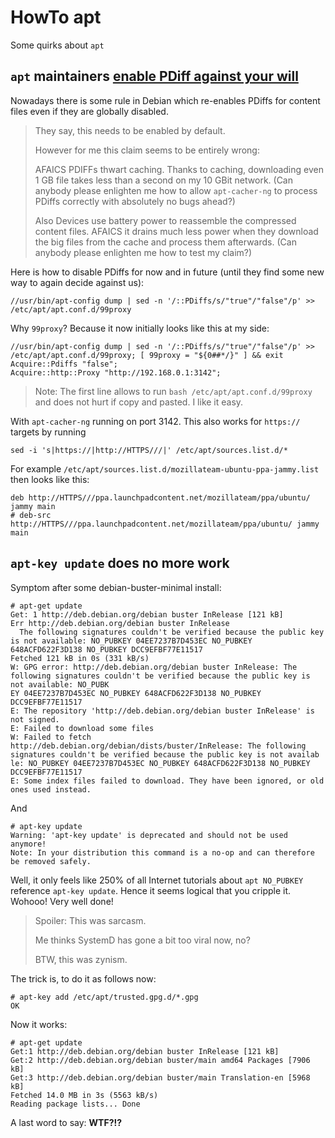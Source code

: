 # HowTo apt

Some quirks about `apt`

## `apt` maintainers [enable PDiff against your will](https://lists.debian.org/deity/2016/10/msg00037.html)

Nowadays there is some rule in Debian which re-enables PDiffs for content files even if they are globally disabled.

> They say, this needs to be enabled by default.
>
> However for me this claim seems to be entirely wrong:
>
> AFAICS PDIFFs thwart caching.  Thanks to caching, downloading even 1 GB file takes less than a second on my 10 GBit network.  (Can anybody please enlighten me how to allow `apt-cacher-ng` to process PDiffs correctly with absolutely no bugs ahead?)
>
> Also Devices use battery power to reassemble the compressed content files.  AFAICS it drains much less power when they download the big files from the cache and process them afterwards.  (Can anybody please enlighten me how to test my claim?)

Here is how to disable PDiffs for now and in future (until they find some new way to again decide against us):

```
//usr/bin/apt-config dump | sed -n '/::PDiffs/s/"true"/"false"/p' >> /etc/apt/apt.conf.d/99proxy
```

Why `99proxy`?  Because it now initially looks like this at my side:

```
//usr/bin/apt-config dump | sed -n '/::PDiffs/s/"true"/"false"/p' >> /etc/apt/apt.conf.d/99proxy; [ 99proxy = "${0##*/}" ] && exit
Acquire::Pdiffs "false";
Acquire::http::Proxy "http://192.168.0.1:3142";
```

> Note: The first line allows to run `bash /etc/apt/apt.conf.d/99proxy` and does not hurt if copy and pasted.   I like it easy.

With `apt-cacher-ng` running on port 3142.  This also works for `https://` targets by running

```
sed -i 's|https://|http://HTTPS///|' /etc/apt/sources.list.d/*
```

For example `/etc/apt/sources.list.d/mozillateam-ubuntu-ppa-jammy.list` then looks like this:
```
deb http://HTTPS///ppa.launchpadcontent.net/mozillateam/ppa/ubuntu/ jammy main
# deb-src http://HTTPS///ppa.launchpadcontent.net/mozillateam/ppa/ubuntu/ jammy main
```


## `apt-key update` does no more work

Symptom after some debian-buster-minimal install:

```
# apt-get update
Get: 1 http://deb.debian.org/debian buster InRelease [121 kB]                                                                                              
Err http://deb.debian.org/debian buster InRelease                                                                                                          
  The following signatures couldn't be verified because the public key is not available: NO_PUBKEY 04EE7237B7D453EC NO_PUBKEY 648ACFD622F3D138 NO_PUBKEY DCC9EFBF77E11517    
Fetched 121 kB in 0s (331 kB/s)                                                                                                                                              
W: GPG error: http://deb.debian.org/debian buster InRelease: The following signatures couldn't be verified because the public key is not available: NO_PUBK
EY 04EE7237B7D453EC NO_PUBKEY 648ACFD622F3D138 NO_PUBKEY DCC9EFBF77E11517                                                                                                    
E: The repository 'http://deb.debian.org/debian buster InRelease' is not signed.                                                                           
E: Failed to download some files                                                                                                                                             
W: Failed to fetch http://deb.debian.org/debian/dists/buster/InRelease: The following signatures couldn't be verified because the public key is not availab
le: NO_PUBKEY 04EE7237B7D453EC NO_PUBKEY 648ACFD622F3D138 NO_PUBKEY DCC9EFBF77E11517                                                                                         
E: Some index files failed to download. They have been ignored, or old ones used instead.                                                                                    
```

And

```
# apt-key update
Warning: 'apt-key update' is deprecated and should not be used anymore!
Note: In your distribution this command is a no-op and can therefore be removed safely.
```

Well, it only feels like 250% of all Internet tutorials about `apt NO_PUBKEY` reference `apt-key update`.
Hence it seems logical that you cripple it.  Wohooo!  Very well done!

> Spoiler: This was sarcasm.
>
> Me thinks SystemD has gone a bit too viral now, no?
>
> BTW, this was zynism.

The trick is, to do it as follows now:

```
# apt-key add /etc/apt/trusted.gpg.d/*.gpg
OK
```

Now it works:

```
# apt-get update
Get:1 http://deb.debian.org/debian buster InRelease [121 kB]
Get:2 http://deb.debian.org/debian buster/main amd64 Packages [7906 kB]
Get:3 http://deb.debian.org/debian buster/main Translation-en [5968 kB]
Fetched 14.0 MB in 3s (5563 kB/s)
Reading package lists... Done
```

A last word to say:  **WTF?!?**
